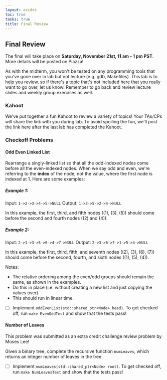 ```yaml
---
layout: asides
toc: true
tasks: true
title: Final Review
---
```


## Final Review

The final will take place on **Saturday, November 21st, 11 am - 1 pm PST**. More details will be posted on Piazza!

As with the midterm, you won't be tested on any programming tools that you've gone over in lab but not lecture (e.g. gdb, Makefiles). This lab is to help you review, so if there's a topic that's not included here that you really want to go over, let us know! Remember to go back and review lecture slides and weekly group exercises as well.

### Kahoot
We've put together a fun Kahoot to review a variety of topics! Your TAs/CPs will share the link with you during lab. To avoid spoiling the fun, we'll post the link here after the last lab has completed the Kahoot.

### Checkoff Problems

#### Odd Even Linked List
Rearrange a singly-linked list so that all the odd-indexed nodes come before all the even-indexed nodes. When we say odd and even, we're referring to the **index** of the node, not the value, where the first node is indexed at 1. Here are some examples:

##### Example 1: 
Input: `1->2->3->4->5->NULL`
Output: `1->3->5->2->4->NULL`

In this example, the first, third, and fifth nodes ((1), (3), (5)) should come before the second and fourth nodes ((2) and (4)).

##### Example 2:
Input: `2->1->3->5->6->4->7->NULL`
Output: `2->3->6->7->1->5->4->NULL`

In this example, the first, third, fifth, and seventh nodes ((2), (3), (6), (7)) should come before the second, fourth, and sixth nodes ((1), (5), (4)).

Notes:
+ The relative ordering among the even/odd groups should remain the same, as shown in the examples.
+ Do this in place (i.e. without creating a new list and just copying the values over).
+ This should run in linear time.

- [ ] Implement `oddEvenList(std::shared_ptr<Node> head)`. To get checked off, run `make EvenOddTest` and show that the tests pass! 

#### Number of Leaves
This problem was submitted as an extra credit challenge review problem by Moses Lee! 

Given a binary tree, complete the recursive function `numLeaves`, which returns an integer number of leaves in the tree.

- [ ] Implement `numLeaves(std::shared_ptr<Node> root)`. To get checked off, run `make NumLeavesTest` and show that the tests pass! 
